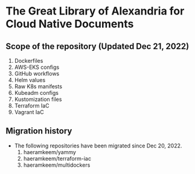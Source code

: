# The Great Library of Alexandria for Cloud Native Documents

## Scope of the repository (Updated Dec 21, 2022)

1. Dockerfiles
2. AWS-EKS configs
3. GitHub workflows
4. Helm values
5. Raw K8s manifests
6. Kubeadm configs
7. Kustomization files
8. Terraform IaC
9. Vagrant IaC

## Migration history

- The following repositories have been migrated since Dec 20, 2022.
  1. haeramkeem/yammy
  2. haeramkeem/terraform-iac
  3. haeramkeem/multidockers
